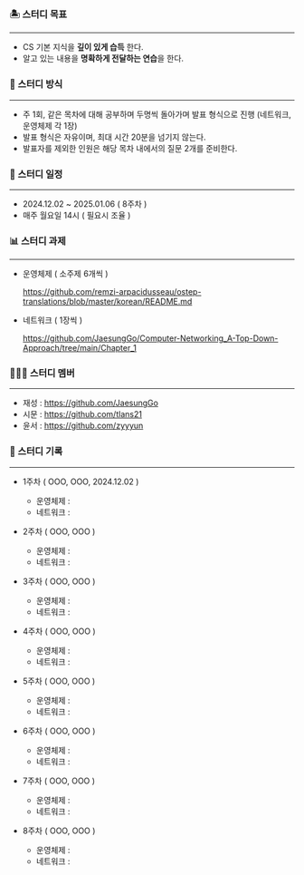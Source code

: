 ### 🏝 스터디 목표

---

- CS 기본 지식을 **깊이 있게 습득** 한다.
- 알고 있는 내용을 **명확하게 전달하는 연습**을 한다.

### 🔨 스터디 방식

---

- 주 1회, 같은 목차에 대해 공부하며 두명씩 돌아가며 발표 형식으로 진행 (네트워크, 운영체제 각 1장)
- 발표 형식은 자유이며, 최대 시간 20분을 넘기지 않는다.
- 발표자를 제외한 인원은 해당 목차 내에서의 질문 2개를 준비한다.

### 📆 스터디 일정

---

- 2024.12.02 ~ 2025.01.06 ( 8주차 )
- 매주 월요일 14시 ( 필요시 조율 )

### 📊 스터디 과제

---

- 운영체제 ( 소주제 6개씩 )
    
    https://github.com/remzi-arpacidusseau/ostep-translations/blob/master/korean/README.md
    
- 네트워크 ( 1장씩 )
    
    https://github.com/JaesungGo/Computer-Networking_A-Top-Down-Approach/tree/main/Chapter_1
    

### 👨‍👨‍👦 스터디 멤버

---

- 재성 : https://github.com/JaesungGo
- 시문 : https://github.com/tlans21
- 윤서 : https://github.com/zyyyun

### 📙 스터디 기록

---

- 1주차 ( OOO, OOO, 2024.12.02 )
    - 운영체제 :
    - 네트워크 :

- 2주차 ( OOO, OOO )
    - 운영체제 :
    - 네트워크 :

- 3주차 ( OOO, OOO )
    - 운영체제 :
    - 네트워크 :

- 4주차 ( OOO, OOO )
    - 운영체제 :
    - 네트워크 :

- 5주차 ( OOO, OOO )
    - 운영체제 :
    - 네트워크 :

- 6주차 ( OOO, OOO )
    - 운영체제 :
    - 네트워크 :

- 7주차 ( OOO, OOO )
    - 운영체제 :
    - 네트워크 :

- 8주차 ( OOO, OOO )
    - 운영체제 :
    - 네트워크 :
